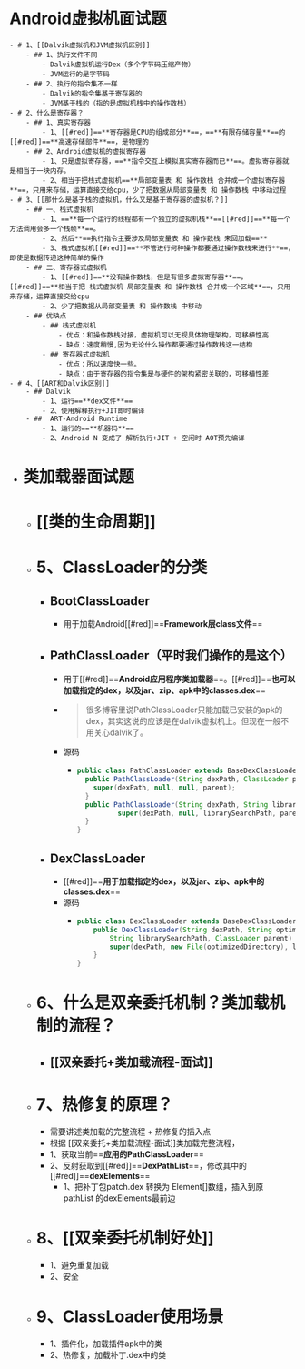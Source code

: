 # Android虚拟机面试题
	- # 1、[[Dalvik虚拟机和JVM虚拟机区别]]
		- ## 1、执行文件不同
			- Dalvik虚拟机运行Dex（多个字节码压缩产物）
			- JVM运行的是字节码
		- ## 2、执行的指令集不一样
			- Dalvik的指令集基于寄存器的
			- JVM基于栈的（指的是虚拟机栈中的操作数栈）
	- # 2、什么是寄存器？
		- ## 1、真实寄存器
			- 1、[[#red]]==**寄存器是CPU的组成部分**==，==**有限存储容量**==的[[#red]]==**高速存储部件**==，是物理的
		- ## 2、Android虚拟机的虚拟寄存器
			- 1、只是虚拟寄存器，==**指令交互上模拟真实寄存器而已**==。虚拟寄存器就是相当于一块内存。
			- 2、相当于把栈式虚拟机==**局部变量表 和 操作数栈 合并成一个虚拟寄存器**==，只用来存储，运算直接交给cpu，少了把数据从局部变量表 和 操作数栈 中移动过程
	- # 3、[[那什么是基于栈的虚拟机，什么又是基于寄存器的虚拟机？]]
		- ## 一、栈式虚拟机
			- 1、==**每一个运行的线程都有一个独立的虚拟机栈**==[[#red]]==**每一个方法调用会多一个栈帧**==。
			- 2、然后**==执行指令主要涉及局部变量表 和 操作数栈 来回加载==**
			- 3、栈式虚拟机[[#red]]==**不管进行何种操作都要通过操作数栈来进行**==，即使是数据传递这种简单的操作
		- ## 二、寄存器式虚拟机
			- 1、[[#red]]==**没有操作数栈，但是有很多虚拟寄存器**==，[[#red]]==**相当于把 栈式虚拟机 局部变量表 和 操作数栈 合并成一个区域**==，只用来存储，运算直接交给cpu
			- 2、少了把数据从局部变量表 和 操作数栈 中移动
		- ## 优缺点
			- ## 栈式虚拟机
				- 优点：和操作数栈对接，虚拟机可以无视具体物理架构，可移植性高
				- 缺点：速度稍慢,因为无论什么操作都要通过操作数栈这一结构
			- ## 寄存器式虚拟机
				- 优点：所以速度快一些。
				- 缺点：由于寄存器的指令集是与硬件的架构紧密关联的，可移植性差
	- # 4、[[ART和Dalvik区别]]
		- ## Dalvik
			- 1、运行==**dex文件**==
			- 2、使用解释执行+JIT即时编译
		- ##  ART-Android Runtime
			- 1、运行的==**机器码**==
			- 2、Android N 变成了 解析执行+JIT + 空闲时 AOT预先编译
- # 类加载器面试题
	- # [[类的生命周期]]
	- # 5、ClassLoader的分类
		- ## BootClassLoader
			- 用于加载Android[[#red]]==**Framework层class文件**==
		- ## PathClassLoader（平时我们操作的是这个）
			- 用于[[#red]]==**Android应用程序类加载器**==。[[#red]]==**也可以加载指定的dex，以及jar、zip、apk中的classes.dex**==
			- > 很多博客里说PathClassLoader只能加载已安装的apk的dex，其实这说的应该是在dalvik虚拟机上。但现在一般不用关心dalvik了。
			- 源码
				- ```java
				  public class PathClassLoader extends BaseDexClassLoader {
				    public PathClassLoader(String dexPath, ClassLoader parent) {
				      super(dexPath, null, null, parent);
				    }
				    public PathClassLoader(String dexPath, String librarySearchPath, ClassLoader parent){
				    		super(dexPath, null, librarySearchPath, parent);
				    }
				  }
				  ```
		- ## DexClassLoader
			- [[#red]]==**用于加载指定的dex，以及jar、zip、apk中的classes.dex**==
			- 源码
				- ```java
				  public class DexClassLoader extends BaseDexClassLoader {
				      public DexClassLoader(String dexPath, String optimizedDirectory,
				          String librarySearchPath, ClassLoader parent) {
				          super(dexPath, new File(optimizedDirectory), librarySearchPath, parent);
				      }
				  }
				  ```
	- # 6、什么是双亲委托机制？类加载机制的流程？
		- ## [[双亲委托+类加载流程-面试]]
	- # 7、热修复的原理？
		- 需要讲述类加载的完整流程 + 热修复的插入点
		- 根据 [[双亲委托+类加载流程-面试]]类加载完整流程，
		- 1、获取当前==**应用的PathClassLoader**==
		- 2、反射获取到[[#red]]==**DexPathList**==，修改其中的[[#red]]==**dexElements**==
			- 1、把补丁包patch.dex 转换为 Element[]数组，插入到原 pathList 的dexElements最前边
	- # 8、[[双亲委托机制好处]]
		- 1、避免重复加载
		- 2、安全
	- # 9、ClassLoader使用场景
		- 1、插件化，加载插件apk中的类
		- 2、热修复，加载补丁.dex中的类